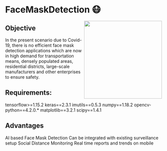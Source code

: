 # FaceMaskDetection 😷
  
<img src="https://media.istockphoto.com/vectors/blue-monster-with-face-mask-blue-virus-bacteria-on-white-vector-vector-id1219012992?k=6&m=1219012992&s=612x612&w=0&h=nfBy_jcV-xGRDP9Y6iFyB-AKKhAk2vyxW8aqUoxTqTs=" width="250" height="250" align="right">

## Objective
In the present scenario due to Covid-19, there is no efficient face mask detection applications which are now in high demand for transportation means, densely populated areas, residential districts, large-scale manufacturers and other enterprises to ensure safety.

## Requirements:
  tensorflow>=1.15.2
  keras==2.3.1
  imutils==0.5.3
  numpy==1.18.2
  opencv-python==4.2.0.*
  matplotlib==3.2.1
  scipy==1.4.1

## Advantages
  AI based Face Mask Detection
  Can be integrated with existing surveillance setup
  Social Distance Monitoring
  Real time reports and trends on mobile


